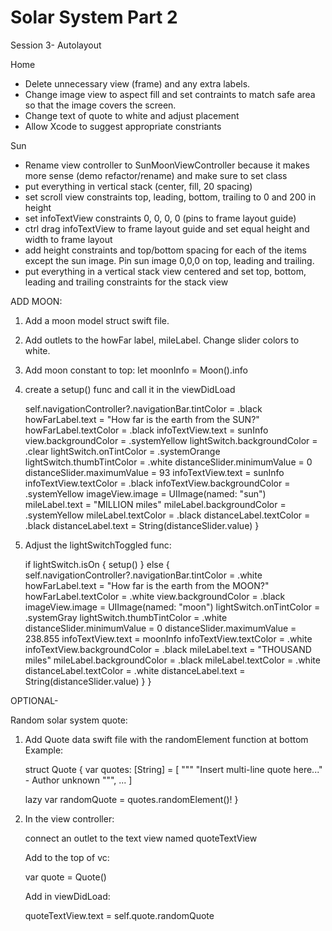 #  Solar System Part 2

Session 3- Autolayout

Home
- Delete unnecessary view (frame) and any extra labels.  
- Change image view to aspect fill and set contraints to match safe area so that the image covers the screen.
- Change text of quote to white and adjust placement
- Allow Xcode to suggest appropriate constriants

Sun
- Rename view controller to SunMoonViewController because it makes more sense (demo refactor/rename) and make sure to set class
- put everything in vertical stack (center, fill, 20 spacing)
- set scroll view constraints top, leading, bottom, trailing to 0 and 200 in height
- set infoTextView constraints 0, 0, 0, 0 (pins to frame layout guide)
- ctrl drag infoTextView to frame layout guide and set equal height and width to frame layout
- add height constraints and top/bottom spacing for each of the items except the sun image. Pin sun image 0,0,0 on top, leading and trailing. 
- put everything in a vertical stack view centered and set top, bottom, leading and trailing constraints for the stack view

ADD MOON:

1.  Add a moon model struct swift file.
2.  Add outlets to the howFar label, mileLabel.  Change slider colors to white.
3.  Add moon constant to top: let moonInfo = Moon().info
4. create a setup() func and call it in the viewDidLoad

    self.navigationController?.navigationBar.tintColor = .black
        howFarLabel.text = "How far is the earth from the SUN?"
        howFarLabel.textColor = .black
        infoTextView.text = sunInfo
        view.backgroundColor = .systemYellow
        lightSwitch.backgroundColor = .clear
        lightSwitch.onTintColor = .systemOrange
        lightSwitch.thumbTintColor = .white
        distanceSlider.minimumValue = 0
        distanceSlider.maximumValue = 93
        infoTextView.text = sunInfo
        infoTextView.textColor = .black
        infoTextView.backgroundColor = .systemYellow
        imageView.image = UIImage(named: "sun")
        mileLabel.text = "MILLION miles"
        mileLabel.backgroundColor = .systemYellow
        mileLabel.textColor = .black
        distanceLabel.textColor = .black
        distanceLabel.text = String(distanceSlider.value)
    }

5. Adjust the lightSwitchToggled func:

    if lightSwitch.isOn {
            setup()
        } else {
            self.navigationController?.navigationBar.tintColor = .white
            howFarLabel.text = "How far is the earth from the MOON?"
            howFarLabel.textColor = .white
            view.backgroundColor = .black
            imageView.image = UIImage(named: "moon")
            lightSwitch.onTintColor = .systemGray
            lightSwitch.thumbTintColor = .white
            distanceSlider.minimumValue = 0
            distanceSlider.maximumValue = 238.855
            infoTextView.text = moonInfo
            infoTextView.textColor = .white
            infoTextView.backgroundColor = .black
            mileLabel.text = "THOUSAND miles"
            mileLabel.backgroundColor = .black
            mileLabel.textColor = .white
            distanceLabel.textColor = .white
            distanceLabel.text = String(distanceSlider.value)
        }
    }


OPTIONAL-

Random solar system quote:

1. Add Quote data swift file with the randomElement function at bottom
    Example:
    
    struct Quote {
    var quotes: [String] = [
    """
    "Insert multi-line quote here..." - Author unknown
    """,
    ...
    ]
    
    lazy var randomQuote = quotes.randomElement()!
    }

2. In the view controller:

    connect an outlet to the text view named quoteTextView

    Add to the top of vc:
    
    var quote = Quote()
 
    Add in viewDidLoad: 
     
    quoteTextView.text = self.quote.randomQuote




